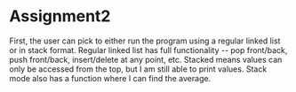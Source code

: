 # Assignment2
First, the user can pick to either run the program using a regular linked list or in stack format. 
Regular linked list has full functionality -- pop front/back, push front/back, insert/delete at any point, etc.
Stacked means values can only be accessed from the top, but I am still able to print values. Stack mode also has a function where I can find the average.
